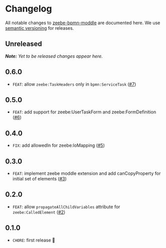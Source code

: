 # Changelog

All notable changes to [zeebe-bpmn-moddle](https://github.com/zeebe-io/zeebe-bpmn-moddle) are documented here. We use [semantic versioning](http://semver.org/) for releases.

## Unreleased

___Note:__ Yet to be released changes appear here._

## 0.6.0

* `FEAT`: allow `zeebe:TaskHeaders` only in `bpmn:ServiceTask` ([#7](https://github.com/zeebe-io/zeebe-bpmn-moddle/issues/7))

## 0.5.0

* `FEAT`: add support for zeebe:UserTaskForm and zeebe:FormDefinition ([#6](https://github.com/zeebe-io/zeebe-bpmn-moddle/pull/6))

## 0.4.0

* `FIX`: add allowedIn for zeebe:IoMapping ([#5](https://github.com/zeebe-io/zeebe-bpmn-moddle/pull/5))

## 0.3.0

* `FEAT`: implement zeebe moddle extension and add canCopyProperty for initial set of elements ([#3](https://github.com/zeebe-io/zeebe-bpmn-moddle/pull/3))

## 0.2.0

* `FEAT`: allow `propagateAllChildVariables` attribute for `zeebe:CalledElement` ([#2](https://github.com/zeebe-io/zeebe-bpmn-moddle/pull/2))

## 0.1.0

* `CHORE`: first release :tada:
